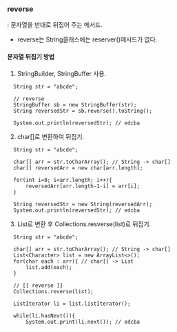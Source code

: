 ### reverse

: 문자열을 반대로 뒤집어 주는 메서드.

* reverse는 String클래스에는 reserver()메서드가 없다.

#### 문자열 뒤집기 방법
1. StringBuilder, StringBuffer 사용.
```
  String str = "abcde";

  // reverse
  StringBuffer sb = new StringBuffer(str);
  String reversedStr = sb.reverse().toString();

  System.out.println(reversedStr); // edcba
```

2. char[]로 변환하여 뒤집기.
```
  String str = "abcde";

  char[] arr = str.toCharArray(); // String -> char[]
  char[] reversedArr = new char[arr.length];

  for(int i=0; i<arr.length; i++){
      reversedArr[arr.length-1-i] = arr[i];
  }

  String reversedStr = new String(reversedArr);
  System.out.println(reversedStr); // edcba
```

3. List로 변환 후 Collections.resverse(list)로 뒤집기.
```
  String str = "abcde";

  char[] arr = str.toCharArray(); // String -> char[]
  List<Character> list = new ArrayList<>();
  for(char each : arr){ // char[] -> List
      list.add(each);
  }

  // [[ reverse ]]
  Collections.reverse(list);

  ListIterator li = list.listIterator();

  while(li.hasNext()){
      System.out.print(li.next()); // edcba
```

